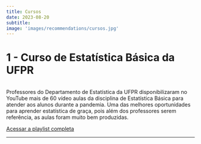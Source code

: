 ```yaml
---
title: Cursos
date: 2023-08-20
subtitle:
image: 'images/recommendations/cursos.jpg'
---
```


# 1 - Curso de Estatística Básica da UFPR

<div class="page-image">
  <img class="lazy" data-src="/images/recommendations/cursos_estatistica-ufpr.png">
</div>

Professores do Departamento de Estatística da UFPR disponibilizaram no YouTube mais de 60 vídeo aulas da disciplina de Estatística Básica para atender aos alunos durante a pandemia. Uma das melhores oportunidades para aprender estatística de graça, pois além dos professores serem referência, as aulas foram muito bem produzidas.

<a href="https://www.youtube.com/playlist?list=PLQcLb-PUD9WNZnVBYDKEonioyJw3nEaOM" class="nav__link cta-button button button--small" target="_blank">Acessar a playlist completa</a>

<hr>